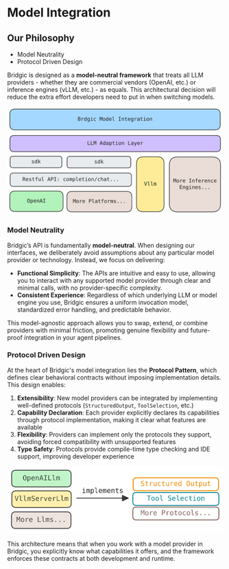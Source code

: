 # Model Integration

## Our Philosophy

- Model Neutrality
- Protocol Driven Design

Bridgic is designed as a **model-neutral framework** that treats all LLM providers - whether they are commercial vendors (OpenAI, etc.) or inference engines (vLLM, etc.) - as equals. This architectural decision will reduce the extra effort developers need to put in when switching models.

![LLM Integration](../../imgs/LLM-Integrations.svg)

### Model Neutrality

Bridgic’s API is fundamentally **model-neutral**. When designing our interfaces, we deliberately avoid assumptions about any particular model provider or technology. Instead, we focus on delivering:

- **Functional Simplicity**: The APIs are intuitive and easy to use, allowing you to interact with any supported model provider through clear and minimal calls, with no provider-specific complexity.
- **Consistent Experience**: Regardless of which underlying LLM or model engine you use, Bridgic ensures a uniform invocation model, standardized error handling, and predictable behavior.

This model-agnostic approach allows you to swap, extend, or combine providers with minimal friction, promoting genuine flexibility and future-proof integration in your agent pipelines.

### Protocol Driven Design

At the heart of Bridgic's model integration lies the **Protocol Pattern**, which defines clear behavioral contracts without imposing implementation details. This design enables:

1. **Extensibility**: New model providers can be integrated by implementing well-defined protocols (`StructuredOutput`, `ToolSelection`, etc.)
2. **Capability Declaration**: Each provider explicitly declares its capabilities through protocol implementation, making it clear what features are available
3. **Flexibility**: Providers can implement only the protocols they support, avoiding forced compatibility with unsupported features
4. **Type Safety**: Protocols provide compile-time type checking and IDE support, improving developer experience

<p align="center">
  <img src="../../imgs/LLM-Protocol.svg" alt="LLM Protocol">
</p>

This architecture means that when you work with a model provider in Bridgic, you explicitly know what capabilities it offers, and the framework enforces these contracts at both development and runtime.